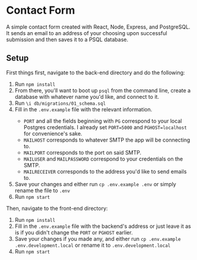 # Contact Form
A simple contact form created with React, Node, Express, and PostgreSQL. It sends an email to an address of your choosing upon successful submission and then saves it to a PSQL database.

## Setup



First things first, navigate to the back-end directory and do the following:
<ol>
<li>Run <code>npm install</code></li>
<li> From there, you'll want to boot up <code>psql</code> from the command line, create a database with whatever name you'd like, and connect to it.</li>
<li>Run <code>\i db/migrations/01_schema.sql</code></li>
<li>Fill in the <code>.env.example</code> file with the relevant information.</li>
<ul>
  <li><code>PORT</code> and all the fields beginning with <code>PG</code> correspond to your local Postgres credentials. I already set <code>PORT=5000</code> and <code>PGHOST=localhost</code> for convenience's sake.</li>
  <li><code>MAILHOST</code> corresponds to whatever SMTP the app will be connecting to.</li>
  <li><code>MAILPORT</code> corresponds to the port on said SMTP.</li>
  <li><code>MAILUSER</code> and <code>MAILPASSWORD</code> correspond to your credentials on the SMTP.</li>
  <li><code>MAILRECEIVER</code> corresponds to the address you'd like to send emails to.</li>
</ul>
<li>Save your changes and either run <code>cp .env.example .env</code> or simply rename the file to <code>.env</code></li>
<li>Run <code>npm start</code></i>
</ol>

Then, navigate to the front-end directory:
<ol>
<li>Run <code>npm install</code></li>
<li>Fill in the <code>.env.example</code> file with the backend's address or just leave it as is if you didn't change the <code>PORT</code> or <code>PGHOST</code> earlier.</li>
<li>Save your changes if you made any, and either run <code>cp .env.example .env.development.local</code> or rename it to <code>.env.development.local</code></li>
<li>Run <code>npm start</code></li>
</ol>
